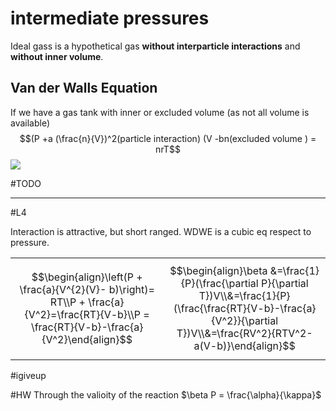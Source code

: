 # intermediate pressures

Ideal gass is a hypothetical gas **without interparticle interactions** and **without inner volume**.

## Van der Walls Equation
If we have a gas tank with inner or excluded volume (as not all volume is available)
$$(P +a (\frac{n}{V})^2(particle interaction) (V -bn(excluded volume ) = nrT$$
![](https://physicscatalyst.com/chemistry/vander-waal-equation.PNG)


#TODO

---
#L4

Interaction is attractive, but short ranged.
WDWE is a cubic eq respect to pressure.

|                                                                                                                                            |                                                                                                                                                                               |
| ------------------------------------------------------------------------------------------------------------------------------------------ | ----------------------------------------------------------------------------------------------------------------------------------------------------------------------------- |
| $$\begin{align}\left(P + \frac{a}{V^{2}(V}- b)\right)= RT\\P + \frac{a}{V^2}=\frac{RT}{V-b}\\P = \frac{RT}{V-b}-\frac{a}{V^2}\end{align}$$ | $$\begin{align}\beta &=\frac{1}{P}(\frac{\partial P}{\partial T})V\\&=\frac{1}{P}(\frac{\frac{RT}{V-b}-\frac{a}{V^2}}{\partial T})V\\&=\frac{RV^2}{RTV^2-a(V-b)}\end{align}$$ |

#igiveup

#HW Through the valioity of the reaction $\beta P = \frac{\alpha}{\kappa}$